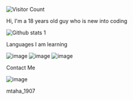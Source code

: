 ![Visitor Count](https://profile-counter.glitch.me/MTahaSarikaya/count.svg)

Hi, I'm a 18 years old guy who is new into coding

![Github stats 1](https://github-readme-stats.vercel.app/api?username=MTahaSarikaya&show_icons=true&theme=gradient) 

Languages I am learning 

![image](https://user-images.githubusercontent.com/108299635/176785669-f01ad223-2602-4d16-9f20-83687fff3eae.png)
![image](https://user-images.githubusercontent.com/108299635/176785694-6ce362f8-5618-4f78-a6b5-81822759b633.png)
![image](https://user-images.githubusercontent.com/108299635/176785713-6b348e91-5724-4521-8d61-745bda1067dc.png)




Contact Me


![image](https://user-images.githubusercontent.com/108299635/176788163-694a50f9-dbd0-4840-bd37-a53297010d7c.png)

mtaha_1907
